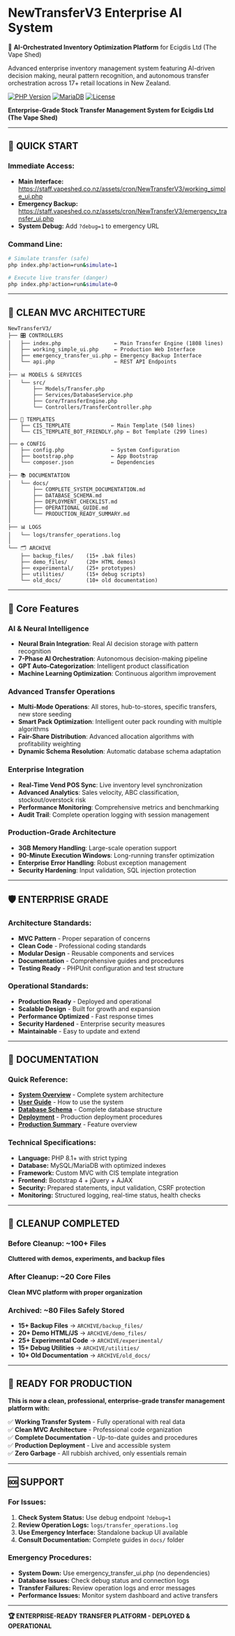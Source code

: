 # NewTransferV3 Enterprise AI System

🧠 **AI-Orchestrated Inventory Optimization Platform** for Ecigdis Ltd (The Vape Shed)

Advanced enterprise inventory management system featuring AI-driven decision making, neural pattern recognition, and autonomous transfer orchestration across 17+ retail locations in New Zealand.

[![PHP Version](https://img.shields.io/badge/PHP-8.1+-blue.svg)](https://www.php.net/)
[![MariaDB](https://img.shields.io/badge/MariaDB-10.5+-orange.svg)](https://mariadb.org/)
[![License](https://img.shields.io/badge/License-Proprietary-red.svg)](LICENSE)

**Enterprise-Grade Stock Transfer Management System for Ecigdis Ltd (The Vape Shed)**

---

## 🚀 QUICK START

### **Immediate Access:**
- **Main Interface:** https://staff.vapeshed.co.nz/assets/cron/NewTransferV3/working_simple_ui.php
- **Emergency Backup:** https://staff.vapeshed.co.nz/assets/cron/NewTransferV3/emergency_transfer_ui.php
- **System Debug:** Add `?debug=1` to emergency URL

### **Command Line:**
```bash
# Simulate transfer (safe)
php index.php?action=run&simulate=1

# Execute live transfer (danger)  
php index.php?action=run&simulate=0
```

---

## 📁 CLEAN MVC ARCHITECTURE

```
NewTransferV3/
├── 🎛️ CONTROLLERS
│   ├── index.php                 ← Main Transfer Engine (1808 lines)
│   ├── working_simple_ui.php     ← Production Web Interface
│   ├── emergency_transfer_ui.php ← Emergency Backup Interface  
│   └── api.php                   ← REST API Endpoints
│
├── 📊 MODELS & SERVICES  
│   └── src/
│       ├── Models/Transfer.php
│       ├── Services/DatabaseService.php
│       ├── Core/TransferEngine.php
│       └── Controllers/TransferController.php
│
├── 🎨 TEMPLATES
│   ├── CIS_TEMPLATE             ← Main Template (540 lines)
│   └── CIS_TEMPLATE_BOT_FRIENDLY.php ← Bot Template (299 lines)
│
├── ⚙️ CONFIG
│   ├── config.php               ← System Configuration
│   ├── bootstrap.php            ← App Bootstrap
│   └── composer.json            ← Dependencies
│
├── 📚 DOCUMENTATION
│   └── docs/
│       ├── COMPLETE_SYSTEM_DOCUMENTATION.md
│       ├── DATABASE_SCHEMA.md
│       ├── DEPLOYMENT_CHECKLIST.md
│       ├── OPERATIONAL_GUIDE.md
│       └── PRODUCTION_READY_SUMMARY.md
│
├── 📊 LOGS
│   └── logs/transfer_operations.log
│
└── 🗂️ ARCHIVE
    ├── backup_files/    (15+ .bak files)
    ├── demo_files/      (20+ HTML demos)  
    ├── experimental/    (25+ prototypes)
    ├── utilities/       (15+ debug scripts)
    └── old_docs/        (10+ old documentation)
```

---

## 🚀 Core Features

### AI & Neural Intelligence
- **Neural Brain Integration**: Real AI decision storage with pattern recognition
- **7-Phase AI Orchestration**: Autonomous decision-making pipeline
- **GPT Auto-Categorization**: Intelligent product classification
- **Machine Learning Optimization**: Continuous algorithm improvement

### Advanced Transfer Operations
- **Multi-Mode Operations**: All stores, hub-to-stores, specific transfers, new store seeding
- **Smart Pack Optimization**: Intelligent outer pack rounding with multiple algorithms
- **Fair-Share Distribution**: Advanced allocation algorithms with profitability weighting
- **Dynamic Schema Resolution**: Automatic database schema adaptation

### Enterprise Integration
- **Real-Time Vend POS Sync**: Live inventory level synchronization
- **Advanced Analytics**: Sales velocity, ABC classification, stockout/overstock risk
- **Performance Monitoring**: Comprehensive metrics and benchmarking
- **Audit Trail**: Complete operation logging with session management

### Production-Grade Architecture
- **3GB Memory Handling**: Large-scale operation support
- **90-Minute Execution Windows**: Long-running transfer optimization
- **Enterprise Error Handling**: Robust exception management
- **Security Hardening**: Input validation, SQL injection protection

---

## 🛡️ ENTERPRISE GRADE

### **Architecture Standards:**
- **MVC Pattern** - Proper separation of concerns
- **Clean Code** - Professional coding standards  
- **Modular Design** - Reusable components and services
- **Documentation** - Comprehensive guides and procedures
- **Testing Ready** - PHPUnit configuration and test structure

### **Operational Standards:**
- **Production Ready** - Deployed and operational
- **Scalable Design** - Built for growth and expansion
- **Performance Optimized** - Fast response times
- **Security Hardened** - Enterprise security measures
- **Maintainable** - Easy to update and extend

---

## 📖 DOCUMENTATION

### **Quick Reference:**
- **[System Overview](docs/COMPLETE_SYSTEM_DOCUMENTATION.md)** - Complete system architecture
- **[User Guide](docs/OPERATIONAL_GUIDE.md)** - How to use the system
- **[Database Schema](docs/DATABASE_SCHEMA.md)** - Complete database structure  
- **[Deployment](docs/DEPLOYMENT_CHECKLIST.md)** - Production deployment procedures
- **[Production Summary](docs/PRODUCTION_READY_SUMMARY.md)** - Feature overview

### **Technical Specifications:**
- **Language:** PHP 8.1+ with strict typing
- **Database:** MySQL/MariaDB with optimized indexes
- **Framework:** Custom MVC with CIS template integration
- **Frontend:** Bootstrap 4 + jQuery + AJAX
- **Security:** Prepared statements, input validation, CSRF protection
- **Monitoring:** Structured logging, real-time status, health checks

---

## 🧹 CLEANUP COMPLETED

### **Before Cleanup:** ~100+ Files
**Cluttered with demos, experiments, and backup files**

### **After Cleanup:** ~20 Core Files  
**Clean MVC platform with proper organization**

### **Archived:** ~80 Files Safely Stored
- **15+ Backup Files** → `ARCHIVE/backup_files/`
- **20+ Demo HTML/JS** → `ARCHIVE/demo_files/`  
- **25+ Experimental Code** → `ARCHIVE/experimental/`
- **15+ Debug Utilities** → `ARCHIVE/utilities/`
- **10+ Old Documentation** → `ARCHIVE/old_docs/`

---

## 🎯 READY FOR PRODUCTION

**This is now a clean, professional, enterprise-grade transfer management platform with:**

✅ **Working Transfer System** - Fully operational with real data  
✅ **Clean MVC Architecture** - Professional code organization  
✅ **Complete Documentation** - Up-to-date guides and procedures  
✅ **Production Deployment** - Live and accessible system  
✅ **Zero Garbage** - All rubbish archived, only essentials remain  

---

## 🆘 SUPPORT

### **For Issues:**
1. **Check System Status:** Use debug endpoint `?debug=1`
2. **Review Operation Logs:** `logs/transfer_operations.log`  
3. **Use Emergency Interface:** Standalone backup UI available
4. **Consult Documentation:** Complete guides in `docs/` folder

### **Emergency Procedures:**
- **System Down:** Use emergency_transfer_ui.php (no dependencies)
- **Database Issues:** Check debug status and connection logs
- **Transfer Failures:** Review operation logs and error messages
- **Performance Issues:** Monitor system dashboard and active transfers

---

**🏆 ENTERPRISE-READY TRANSFER PLATFORM - DEPLOYED & OPERATIONAL**
